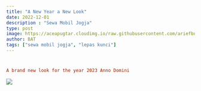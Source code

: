 ```yaml
---
title: "A New Year a New Look"
date: 2022-12-01
description : "Sewa Mobil Jogja"
type: post
image: https://aceapugtar.cloudimg.io/raw.githubusercontent.com/ariefbuddies/bening-out/master/uploads/panobening.jpg?h=300&radius=25&force_format=png&
author: BAT
tags: ["sewa mobil jogja", "lepas kunci"]
---
```

#
```toml
A brand new look for the year 2023 Anno Domini
```

![](https://hackmd.io/@buddies/H1YEdwRwj#)
